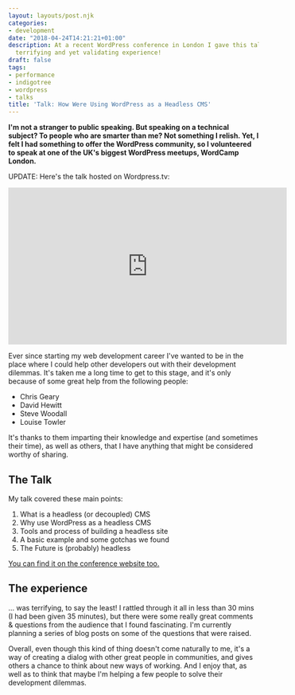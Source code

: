 ```yaml
---
layout: layouts/post.njk
categories:
- development
date: "2018-04-24T14:21:21+01:00"
description: At a recent WordPress conference in London I gave this talk. It was a
  terrifying and yet validating experience!
draft: false
tags:
- performance
- indigotree
- wordpress
- talks
title: 'Talk: How Were Using WordPress as a Headless CMS'
---
```

**I'm not a stranger to public speaking. But speaking on a technical subject? To people who are smarter than me? Not something I relish. Yet, I felt I had something to offer the WordPress community, so I volunteered to speak at one of the UK's biggest WordPress meetups, WordCamp London.**

UPDATE: Here's the talk hosted on Wordpress.tv:

<div class="responsive-iframe-container">
  <iframe width="560" height="315" src="https://videopress.com/embed/XXuKwsPC" frameborder="0" allowfullscreen></iframe>
<script src="https://videopress.com/videopress-iframe.js"></script>
</div>


Ever since starting my web development career I've wanted to be in the place where I could help other developers out with their development dilemmas. It's taken me a long time to get to this stage, and it's only because of some great help from the following people:

- Chris Geary
- David Hewitt
- Steve Woodall
- Louise Towler

It's thanks to them imparting their knowledge and expertise (and sometimes their time), as well as others, that I have anything that might be considered worthy of sharing.

## The Talk

My talk covered these main points:

1. What is a headless (or decoupled) CMS
2. Why use WordPress as a headless CMS
3. Tools and process of building a headless site
4. A basic example and some gotchas we found
5. The Future is (probably) headless

[You can find it on the conference website too.](https://2018.london.wordcamp.org/session/how-were-using-wordpress-as-a-headless-cms/)

## The experience

... was terrifying, to say the least! I rattled through it all in less than 30 mins (I had been given 35 minutes), but there were some really great comments & questions from the audience that I found fascinating. I'm currently planning a series of blog posts on some of the questions that were raised.

Overall, even though this kind of thing doesn't come naturally to me, it's a way of creating a dialog with other great people in communities, and gives others a chance to think about new ways of working. And I enjoy that, as well as to think that maybe I'm helping a few people to solve their development dilemmas.
